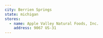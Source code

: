 ```yaml
---
city: Berrien Springs
state: michigan
stores:
  - name: Apple Valley Natural Foods, Inc.
    address: 9067 US-31
---
```

